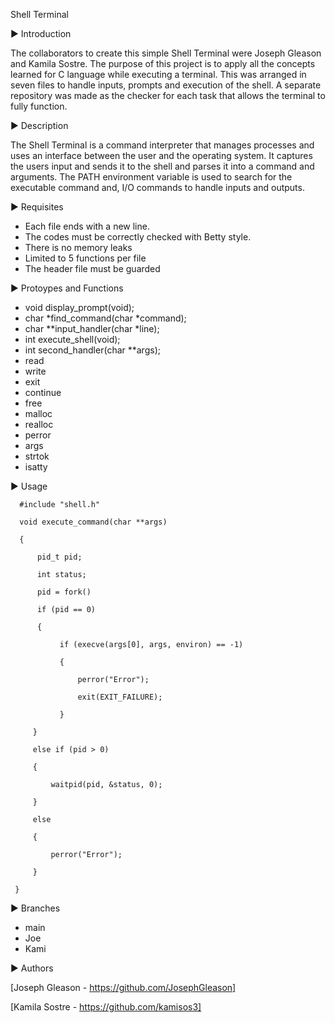 Shell Terminal

▶ Introduction

  The collaborators to create this simple Shell Terminal were 
Joseph Gleason and Kamila Sostre. The purpose of this project is to 
apply all the concepts learned for C language while executing a 
terminal. This was arranged in seven files to handle inputs, 
prompts and execution of the shell. A separate repository was made 
as the checker for each task that allows the terminal to fully function. 

▶ Description

  The Shell Terminal is a command interpreter that manages 
processes and uses an interface between the user and the 
operating system. It captures the users input and sends it to the 
shell and parses it into a command and arguments. The PATH 
environment variable is used to search for the executable command 
and, I/O commands to handle inputs and outputs. 

▶ Requisites
 
* Each file ends with a new line.
* The codes must be correctly checked with Betty style.
* There is no memory leaks
* Limited to 5 functions per file
* The header file must be guarded

▶ Protoypes and Functions

* void display_prompt(void);
* char *find_command(char *command);
* char **input_handler(char *line);
* int execute_shell(void);
* int second_handler(char **args);
* read
* write
* exit
* continue
* free
* malloc
* realloc
* perror
* args
* strtok
* isatty

▶ Usage

      #include "shell.h"

      void execute_command(char **args)
   
      {
      
          pid_t pid;
      
          int status;

          pid = fork()
   
          if (pid == 0)
 
          {
         
               if (execve(args[0], args, environ) == -1)
         
               {
            
                   perror("Error");
            
                   exit(EXIT_FAILURE);
         
               }
   
         }
   
         else if (pid > 0)
   
         {
   
             waitpid(pid, &status, 0);
   
         }
   
         else
   
         {
   
             perror("Error");
   
         }

     }


▶ Branches

* main
* Joe
* Kami

▶ Authors

[Joseph Gleason - https://github.com/JosephGleason]


[Kamila Sostre - https://github.com/kamisos3]
